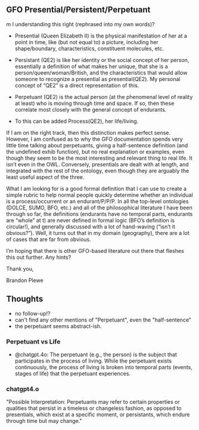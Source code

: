 
## GFO Presential/Persistent/Perpetuant

m I understanding this right (rephrased into my own words)?

- Presential (Queen Elizabeth II) is the physical manifestation of her at a point in time, like (but not equal to) a picture, including her shape/boundary, characteristics, constituent molecules, etc.

- Persistant (QE2) is like her identity or the social concept of her person, essentially a definition of what makes her unique, that she is a person/queen/woman/British, and the characteristics that would allow someone to recognize a presential as presential(QE2). My personal concept of “QE2” is a direct representation of this.

- Perpetuant (QE2) is the actual person  (at the phenomenal level of reality at least) who is moving through time and space. If so, then these correlate most closely with the general concept of endurants.

- To this can be added Process(QE2), her life/living.


If I am on the right track, then this distinction makes perfect sense. However, I am confused as to why the GFO documentation spends very little time talking about perpetuants, giving a half-sentence definition (and the undefined exhib function), but no real explanation or examples, even though they seem to be the most interesting and relevant thing to real life. It isn’t even in the OWL. Conversely, presentials are dealt with at length, and integrated with the rest of the ontology, even though they are arguably the least useful aspect of the three.

 

What I am looking for is a good formal definition that I can use to create a simple rubric to help normal people quickly determine whether an individual is a process/occurrent or an endurant/P/P/P. In all the top-level ontologies (DOLCE, SUMO, BFO, etc.) and all of the philosophical literature I have been through so far, the definitions (endurants have no temporal parts, endurants are “whole” at t) are never defined in formal logic (BFO’s definition is circular!), and generally discussed with a lot of hand-waving (“isn’t it obvious?”). Well, it turns out that in my domain (geography), there are a lot of cases that are far from obvious.

 

I’m hoping that there is other GFO-based literature out there that fleshes this out further. Any hints?


Thank you,

 

Brandon Plewe

## Thoughts

- no follow-up!?
- can't find any other mentions of "Perpetuant", even the "half-sentence"
-  the perpetuant seems abstract-ish. 

### Perpetuant vs Life

- @chatgpt.4o: The perpetuant (e.g., the person) is the subject that participates in the process of living. While the perpetuant exists continuously, the process of living is broken into temporal parts (events, stages of life) that the perpetuant experiences.


### chatgpt4.o

"Possible Interpretation: Perpetuants may refer to certain properties or qualities that persist in a timeless or changeless fashion, as opposed to presentials, which exist at a specific moment, or persistants, which endure through time but may change."